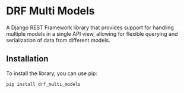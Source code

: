 # DRF Multi Models

A Django REST Framework library that provides support for handling multiple models in a single API view, allowing for flexible querying and serialization of data from different models.

## Installation

To install the library, you can use pip:

```bash
pip install drf_multi_models
```

